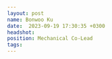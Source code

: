 ```yaml
---
layout: post
name: Bonwoo Ku
date:  2023-09-19 17:30:35 +0300
headshot: 
position: Mechanical Co-Lead
tags: 
---
```

